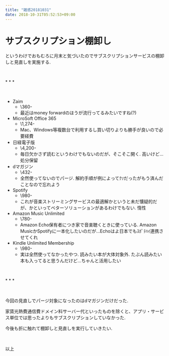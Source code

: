 ```yaml
---
title: "雑感20181031"
date: 2018-10-31T05:52:53+09:00
---
```


# サブスクリプション棚卸し

<!--more-->

というわけでおもむろに月末と気づいたのでサブスクリプションサービスの棚卸しと見直しを実施する.

<br>

\* \* \*

<br>

* Zaim
    * \360-
    * 最近はmoney forwardのほうが流行ってるみたいですね(?)
* MicroSoft Office 365
    * \1,274-
    * Mac、Windows等複数台で利用するし買い切りよりも勝手が良いので必要経費
* 日経電子版
    * \4,200-
    * 毎日欠かさず読むというわけでもないのだが、そこそこ開く. 高いけど…処分保留
* dマガジン
    * \432-
    * 全然使ってないのでパージ. 解約手順が例によってｸｿだったがもう済んだことなので忘れよう
* Spotify
    * \980-
    * これが音楽ストリーミングサービスの最適解かというと未だ懐疑的だが、かといってベターソリューションがあるわけでもない. 惰性
* Amazon Music Unlimited
    * \780-
    * Amazon Echo保有者につき家で音楽聴くときに使っている. Amazon MusicかSpotifyに一本化したいのだが…Echoはよ日本でもｽﾎﾟﾃﾊｲ連携させてくれ
* Kindle Unlimited Membership
    * \980-
    * 実は全然使ってなかったやつ. 読みたい本が大体対象外. たぶん読みたい本も入ってると思うんだけど…ちゃんと活用したい

<br>

\* \* \*

<br>

今回の見直しでパージ対象になったのはdマガジンだけだった.

家賃光熱費通信費ドメイン料サーバー代といったものを除くと、アプリ・サービス単位では思ったよりもサブスクリプションしていなかった.

今後も折に触れて棚卸しと見直しを実行していきたい.


<br>

以上
